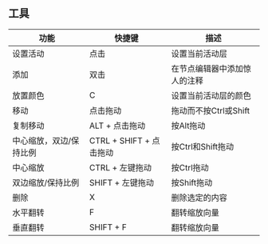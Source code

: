 ## 工具

| 功能           | 快捷键                 | 描述              |
|--------------|---------------------|-----------------|
| 设置活动         | 点击                  | 设置当前活动层         |
| 添加           | 双击                  | 在节点编辑器中添加惊人的注释  |
| 放置颜色         | C                   | 设置当前活动层的颜色      |
| 移动           | 点击拖动                | 拖动而不按Ctrl或Shift |
| 复制移动         | ALT + 点击拖动          | 按Alt拖动          |
| 中心缩放，双边/保持比例 | CTRL + SHIFT + 点击拖动 | 按Ctrl和Shift拖动   |
| 中心缩放         | CTRL + 左键拖动         | 按Ctrl拖动         |
| 双边缩放/保持比例    | SHIFT + 左键拖动        | 按Shift拖动        |
| 删除           | X                   | 删除选定的内容         |
| 水平翻转         | F                   | 翻转缩放向量          |
| 垂直翻转         | SHIFT + F           | 翻转缩放向量          |